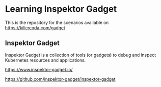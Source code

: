 # Learning Inspektor Gadget

This is the repository for the scenarios available on https://killercoda.com/gadget

## Inspektor Gadget

Inspektor Gadget is a collection of tools (or gadgets) to debug and inspect
Kubernetes resources and applications.

https://www.inspektor-gadget.io/

https://github.com/inspektor-gadget/inspektor-gadget
